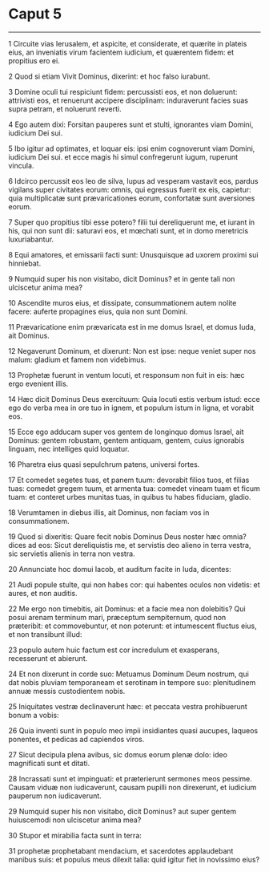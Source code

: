 # Caput 5

***

1 Circuite vias Ierusalem, et aspicite, et considerate, et quærite in plateis eius, an inveniatis virum facientem iudicium, et quærentem fidem: et propitius ero ei.

2 Quod si etiam Vivit Dominus, dixerint: et hoc falso iurabunt.

3 Domine oculi tui respiciunt fidem: percussisti eos, et non doluerunt: attrivisti eos, et renuerunt accipere disciplinam: induraverunt facies suas supra petram, et noluerunt reverti.

4 Ego autem dixi: Forsitan pauperes sunt et stulti, ignorantes viam Domini, iudicium Dei sui.

5 Ibo igitur ad optimates, et loquar eis: ipsi enim cognoverunt viam Domini, iudicium Dei sui. et ecce magis hi simul confregerunt iugum, ruperunt vincula.

6 Idcirco percussit eos leo de silva, lupus ad vesperam vastavit eos, pardus vigilans super civitates eorum: omnis, qui egressus fuerit ex eis, capietur: quia multiplicatæ sunt prævaricationes eorum, confortatæ sunt aversiones eorum.

7 Super quo propitius tibi esse potero? filii tui dereliquerunt me, et iurant in his, qui non sunt dii: saturavi eos, et mœchati sunt, et in domo meretricis luxuriabantur.

8 Equi amatores, et emissarii facti sunt: Unusquisque ad uxorem proximi sui hinniebat.

9 Numquid super his non visitabo, dicit Dominus? et in gente tali non ulciscetur anima mea?

10 Ascendite muros eius, et dissipate, consummationem autem nolite facere: auferte propagines eius, quia non sunt Domini.

11 Prævaricatione enim prævaricata est in me domus Israel, et domus Iuda, ait Dominus.

12 Negaverunt Dominum, et dixerunt: Non est ipse: neque veniet super nos malum: gladium et famem non videbimus.

13 Prophetæ fuerunt in ventum locuti, et responsum non fuit in eis: hæc ergo evenient illis.

14 Hæc dicit Dominus Deus exercituum: Quia locuti estis verbum istud: ecce ego do verba mea in ore tuo in ignem, et populum istum in ligna, et vorabit eos.

15 Ecce ego adducam super vos gentem de longinquo domus Israel, ait Dominus: gentem robustam, gentem antiquam, gentem, cuius ignorabis linguam, nec intelliges quid loquatur.

16 Pharetra eius quasi sepulchrum patens, universi fortes.

17 Et comedet segetes tuas, et panem tuum: devorabit filios tuos, et filias tuas: comedet gregem tuum, et armenta tua: comedet vineam tuam et ficum tuam: et conteret urbes munitas tuas, in quibus tu habes fiduciam, gladio.

18 Verumtamen in diebus illis, ait Dominus, non faciam vos in consummationem.

19 Quod si dixeritis: Quare fecit nobis Dominus Deus noster hæc omnia? dices ad eos: Sicut dereliquistis me, et servistis deo alieno in terra vestra, sic servietis alienis in terra non vestra.

20 Annunciate hoc domui Iacob, et auditum facite in Iuda, dicentes:

21 Audi popule stulte, qui non habes cor: qui habentes oculos non videtis: et aures, et non auditis.

22 Me ergo non timebitis, ait Dominus: et a facie mea non dolebitis? Qui posui arenam terminum mari, præceptum sempiternum, quod non præteribit: et commovebuntur, et non poterunt: et intumescent fluctus eius, et non transibunt illud:

23 populo autem huic factum est cor incredulum et exasperans, recesserunt et abierunt.

24 Et non dixerunt in corde suo: Metuamus Dominum Deum nostrum, qui dat nobis pluviam temporaneam et serotinam in tempore suo: plenitudinem annuæ messis custodientem nobis.

25 Iniquitates vestræ declinaverunt hæc: et peccata vestra prohibuerunt bonum a vobis:

26 Quia inventi sunt in populo meo impii insidiantes quasi aucupes, laqueos ponentes, et pedicas ad capiendos viros.

27 Sicut decipula plena avibus, sic domus eorum plenæ dolo: ideo magnificati sunt et ditati.

28 Incrassati sunt et impinguati: et præterierunt sermones meos pessime. Causam viduæ non iudicaverunt, causam pupilli non direxerunt, et iudicium pauperum non iudicaverunt.

29 Numquid super his non visitabo, dicit Dominus? aut super gentem huiuscemodi non ulciscetur anima mea?

30 Stupor et mirabilia facta sunt in terra:

31 prophetæ prophetabant mendacium, et sacerdotes applaudebant manibus suis: et populus meus dilexit talia: quid igitur fiet in novissimo eius?

